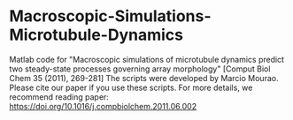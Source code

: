 # Macroscopic-Simulations-Microtubule-Dynamics
Matlab code for "Macroscopic simulations of microtubule dynamics predict two steady-state processes governing array morphology" [Comput Biol Chem 35 (2011), 269-281]
The scripts were developed by Marcio Mourao.  Please cite our paper if you use these scripts.  For more details, we recommend reading paper: https://doi.org/10.1016/j.compbiolchem.2011.06.002

